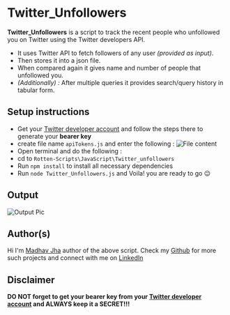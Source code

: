 # Twitter_Unfollowers
**Twitter_Unfollowers** is a script to track the recent people who unfollowed you on Twitter using the Twitter developers API.
- It uses Twitter API to fetch followers of any user *(provided as input)*.
- Then stores it into a json file. 
- When compared again it gives name and number of people that unfollowed you.
- *(Additionally) :* After multiple queries it provides search/query history in tabular form.
## Setup instructions
- Get your [Twitter developer account](https://developer.twitter.com/en) and follow the steps there to generate your **bearer key**
- create file name `apiTokens.js` and enter the following : ![File content](https://i.imgur.com/4UlveGE.png)
- Open terminal and do the following : 
- cd to `Rotten-Scripts\JavaScript\Twitter_unfollowers`
- Run `npm install` to install all necessary dependencies
- Run `node Twitter_Unfollowers.js` and Voila! you are ready to go 😉

## Output
![Output Pic](https://i.imgur.com/HQ68vDj.png)

## Author(s)
Hi I'm [Madhav Jha](https://jhamadhav.com) author of the above script.
Check my [Github](https://github.jhamadhav.com) for more such projects and connect with me on [LinkedIn](https://linkedin.jhamadhav.com)

## Disclaimer
**DO NOT forget to get your bearer key from your [Twitter developer account](https://developer.twitter.com/en) and ALWAYS keep it a SECRET!!!**
